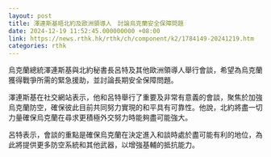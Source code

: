 ```yaml
---
layout: post
title: 澤連斯基晤北約及歐洲領導人　討論烏克蘭安全保障問題
date: 2024-12-19 11:52:45.000000000 +08:00
link: https://news.rthk.hk/rthk/ch/component/k2/1784149-20241219.htm
categories: rthk
---
```


烏克蘭總統澤連斯基與北約秘書長呂特及其他歐洲領導人舉行會談，希望為烏克蘭獲得戰爭所需的緊急援助，並討論長期安全保障問題。

澤連斯基在社交網站表示，他和呂特舉行了重要及非常有意義的會談，聚焦於加強烏克蘭防空，確保彼此目前共同努力實現的和平具有可靠性。他說，北約將盡一切力量確保烏克蘭在尋求更積極外交努力時能夠盡可能強大。

呂特表示，會談的重點是確保烏克蘭在決定進入和談時處於盡可能有利的地位，為此將提供更多防空系統和其他武器，以增強基輔的抵抗能力。
